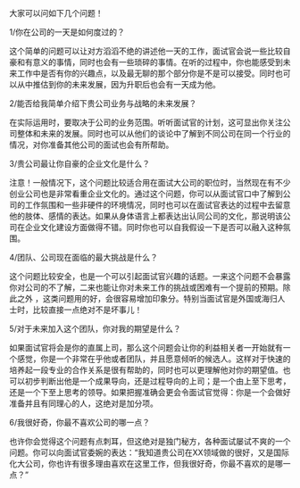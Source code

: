 
大家可以问如下几个问题！

1/你在公司的一天是如何度过的？
 
 
 
这个简单的问题可以让对方滔滔不绝的讲述他一天的工作，面试官会说一些比较自豪和有意义的事情，同时也会有一些琐碎的事情。在听的过程中，你也能感受到未来工作中是否有你的兴趣点，以及最无聊的那个部分你是不是可以接受。同时也可以从中推估到你的未来发展，因为升职后也会有一天成为他。
 
 
 
2/能否给我简单介绍下贵公司业务与战略的未来发展？
 
 
 
在实际运用时，要取决于公司的业务范围。听听面试官的计划，这可显出你关注公司整体和未来的发展。同时也可以从他们的谈论中了解到不同公司在同一个行业的情况，对你准备其他公司的面试也会有所帮助。
 
 
 
3/贵公司最让你自豪的企业文化是什么？
 
 
 
注意！一般情况下，这个问题比较适合用在面试大公司的职位时，当然现在有不少创业公司也是非常看重企业文化的。通过这个问题，你可以从面试官口中了解到公司的工作氛围和一些非硬件的环境情况，同时也可以在面试官表达的过程中去留意他的肢体、感情的表达。如果从身体语言上都表达出认同公司的文化，那说明该公司在企业文化建设方面做得不错。同时你也可以自我假设一下是否可以融入这种氛围。
 
 
 
4/团队、公司现在面临的最大挑战是什么？
 
 
 
这个问题比较安全，也是一个可以引起面试官兴趣的话题。一来这个问题不会暴露你对公司的不了解，二来也能让你对未来工作的挑战或困难有一个提前的预期。除此之外 ，这类问题用的好，会很容易增加印象分。特别当面试官是外国或海归人士时，比较直接一点绝对不是坏事儿！
 
 
 
5/对于未来加入这个团队，你对我的期望是什么？
 
 
 
如果面试官将会是你的直属上司，那么这个问题会让你的利益相关者一开始就有一个感觉，你是一个非常在乎他或者团队，并且愿意倾听的候选人。这样对于快速的培养起一段专业的合作关系是很有帮助的，同时也可以更理解他对你的期望值。也可以初步判断出他是一个成果导向，还是过程导向的上司；是一个由上至下思考，还是一个下至上思考的领导。如果把握准确会更会令面试官觉得：你是一个会做好准备并且有同理心的人，这绝对是加分项。
 
 
 
6/我很好奇，你最不喜欢公司的哪一点？
 
 
 
也许你会觉得这个问题有点刺耳，但这绝对是独门秘方，各种面试屡试不爽的一个问题。你可以向面试官委婉的表达：“我知道贵公司在XX领域做的很好，又是国际化大公司，你也许有很多理由喜欢在这里工作，但我很好奇，你最不喜欢的是哪一点？”
